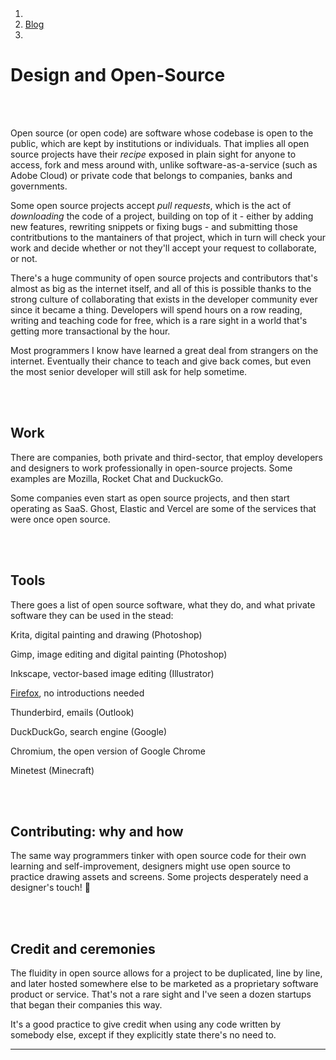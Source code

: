 <head></head>
    <meta http-equiv="Content-Type" content="text/html; charset=UTF-8">
    <title>Design and Open-Source</title>
    <script src="https://code.jquery.com/jquery-3.3.1.slim.min.js" integrity="sha384-q8i/X+965DzO0rT7abK41JStQIAqVgRVzpbzo5smXKp4YfRvH+8abtTE1Pi6jizo" crossorigin="anonymous"></script>
    <script src="https://cdn.jsdelivr.net/npm/popper.js@1.14.7/dist/umd/popper.min.js" integrity="sha384-UO2eT0CpHqdSJQ6hJty5KVphtPhzWj9WO1clHTMGa3JDZwrnQq4sF86dIHNDz0W1" crossorigin="anonymous"></script>
    <script src="https://cdn.jsdelivr.net/npm/bootstrap@4.3.1/dist/js/bootstrap.min.js" integrity="sha384-JjSmVgyd0p3pXB1rRibZUAYoIIy6OrQ6VrjIEaFf/nJGzIxFDsf4x0xIM+B07jRM" crossorigin="anonymous"></script>
    <link rel="stylesheet" href="https://cdn.jsdelivr.net/npm/bootstrap@4.3.1/dist/css/bootstrap.min.css" integrity="sha384-ggOyR0iXCbMQv3Xipma34MD+dH/1fQ784/j6cY/iJTQUOhcWr7x9JvoRxT2MZw1T" crossorigin="anonymous">
    <link rel="stylesheet" type="text/css" href="../main.css">
    <link href="https://fonts.googleapis.com/css?family=Montserrat:400,600,900&display=swap" rel="stylesheet">
    <link rel="stylesheet" href="https://cdn.jsdelivr.net/npm/bootstrap-icons@1.3.0/font/bootstrap-icons.css">
    <link rel="shortcut icon" href="http://juliadebelli.com/favicon.ico" type="image/x-icon">
    <meta name="viewport" content="width=device-width, initial-scale=1.0">
    <!--  favicon -->
    <link rel="apple-touch-icon" sizes="180x180" href="../assets/favicon/apple-touch-icon.png">
    <link rel="icon" type="image/png" sizes="32x32" href="../assets/favicon/favicon-32x32.png">
    <link rel="icon" type="image/png" sizes="16x16" href="../assets/favicon/favicon-16x16.png">
    <link rel="manifest" href="../assets/favicon/site.webmanifest">
    <!-- favicon -->
</head>

<body style="padding: 2em;">
    <section>
      <nav aria-label="breadcrumb">
            <ol class="breadcrumb mx-2">
                <li class="pr-1">
                <i class="bi bi-arrow-left"></i></li>
                <a href="../blog.html">
                <li class="breadcrumb-item">
                Blog
                </a>
                </li>
                <li class="breadcrumb-item active" aria-current="page"></li>
            </ol>
        </nav>
    </section>

<h1 id="design-and-open-source">Design and Open-Source</h1><br><br>
<p>Open source (or open code) are software whose codebase is open to the public, which are kept by institutions or individuals. That implies all open source projects have their <em>recipe</em> exposed in plain sight for anyone to access, fork and mess around with, unlike software-as-a-service (such as Adobe Cloud) or private code that belongs to companies, banks and governments.</p>
<p>Some open source projects accept <em>pull requests</em>, which is the act of <em>downloading</em> the code of a project, building on top of it - either by adding new features, rewriting snippets or fixing bugs - and submitting those contritbutions to the mantainers of that project, which in turn will check your work and decide whether or not they&#39;ll accept your request to collaborate, or not.</p>
<p>There&#39;s a huge community of open source projects and contributors that&#39;s almost as big as the internet itself, and all of this is possible thanks to the strong culture of collaborating that exists in the developer community ever since it became a thing. Developers will spend hours on a row reading, writing and teaching code for free, which is a rare sight in a world that&#39;s getting more transactional by the hour.</p>
<p>Most programmers I know have learned a great deal from strangers on the internet. Eventually their chance to teach and give back comes, but even the most senior developer will still ask for help sometime.</p><br><br>
<h2 id="work">Work</h2>
<p>There are companies, both private and third-sector, that employ developers and designers to work professionally in open-source projects. Some examples are Mozilla, Rocket Chat and DuckuckGo.</p>
<p>Some companies even start as open source projects, and then start operating as SaaS. Ghost, Elastic and Vercel are some of the services that were once open source.</p><br><br>
<h2 id="tools">Tools</h2>
<p>There goes a list of open source software, what they do, and what private software they can be used in the stead:</p>
<p><a href="https://krita.org/en/" target="_blank"></a>Krita</a>, digital painting and drawing (Photoshop)</p>
<p><a href="https://gimp.org" target="_blank"></a>Gimp</a>, image editing and digital painting (Photoshop)</p>
<p><a href="https://inkscape.org" target="_blank"></a>Inkscape</a>, vector-based image editing (Illustrator)</p>
<p><a href="https://firefox.org" target="_blank">Firefox</a>, no introductions needed</p>
<p><a href="https://www.thunderbird.net/pt-BR/" target="_blank"></a>Thunderbird</a>, emails (Outlook)</p>
<p><a href="https://duckduckgo.com" target="_blank"></a>DuckDuckGo</a>, search engine (Google)</p>
<p><a href="https://www.chromium.org/getting-involved/download-chromium/" target="_blank"></a>Chromium</a>, the open version of Google Chrome</p>
<p><a href="https://www.minetest.net" target="_blank"></a>Minetest</a> (Minecraft)</p><br><br>
<h2 id="contributing-why-and-how">Contributing: why and how</h2>
<p>The same way programmers tinker with open source code for their own learning and self-improvement, designers might use open source to practice drawing assets and screens. Some projects desperately need a designer&#39;s touch! 🥲</p><br><br>
<h2 id="credit-and-ceremonies">Credit and ceremonies</h2>
<p>The fluidity in open source allows for a project to be duplicated, line by line, and later hosted somewhere else to be marketed as a proprietary software product or service. That&#39;s not a rare sight and I&#39;ve seen a dozen startups that began their companies this way.</p>
<p>It&#39;s a good practice to give credit when using any code written by somebody else, except if they explicitly state there&#39;s no need to.</p>
<hr></body>